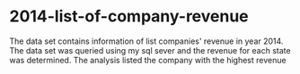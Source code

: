 # 2014-list-of-company-revenue
The data set contains information of list companies' revenue in year 2014. The data set was queried using my sql sever and the revenue for each state was determined.  The analysis listed the company with the highest revenue 
